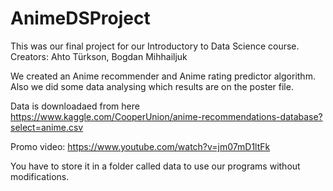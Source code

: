# AnimeDSProject

This was our final project for our Introductory to Data Science course.
Creators: Ahto Türkson, Bogdan Mihhailjuk

We created an Anime recommender and Anime rating predictor algorithm.
Also we did some data analysing which results are on the poster file.

Data is downloadaed from here
https://www.kaggle.com/CooperUnion/anime-recommendations-database?select=anime.csv

Promo video: https://www.youtube.com/watch?v=jm07mD1ltFk

You have to store it in a folder called data to use our programs without modifications.
